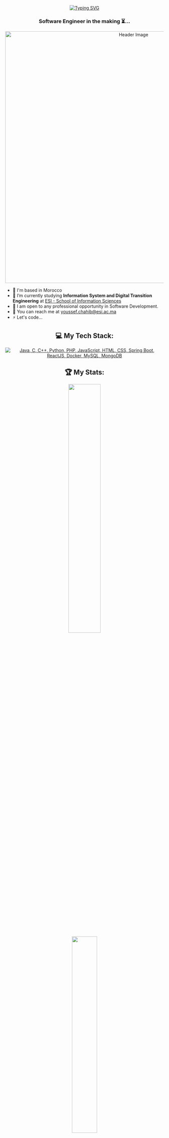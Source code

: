 <div align="center">
  <a href="https://git.io/typing-svg">
    <img src="https://readme-typing-svg.herokuapp.com?color=E30000&size=35&center=true&vCenter=true&width=900&lines=Hey!+👋+I'm+Youssef+CHAHIB;Welcome+to+my+GitHub+profile!" alt="Typing SVG">
  </a>
</div>
<div align="center">

  <h3><strong>Software Engineer</strong> in the making ⏳...</h3>

  <a href="https://github.com/YoussefChahib">
    <img src="assets/header2.gif" alt="Header Image" width="800" />
  </a>
  
</div>

<div align="left">
  <ul>
    <li>📍 I'm based in Morocco</li>
    <li>🔭 I’m currently studying <strong>Information System and Digital Transition Engineering</strong> at <a href="https://esi.ac.ma" target="_blank" rel="noreferrer">ESI - School of Information Sciences</a></li>
    <li>🔋 I am open to any professional opportunity in Software Development.</li>
    <li>📝 You can reach me at <a href="mailto:youssef.chahib@esi.ac.ma">youssef.chahib@esi.ac.ma</a></li>
    <li>⚡ Let's code...</li>
  </ul>
</div>

<div align="center">
  <h2>💻 My Tech Stack:</h2>
  <a href="https://skillicons.dev">
    <img src="https://skillicons.dev/icons?i=java,c,cpp,python,php,js,html,css,spring,react,docker,mysql,mongodb" alt="Java, C, C++, Python, PHP, JavaScript, HTML, CSS, Spring Boot, ReactJS, Docker, MySQL, MongoDB" />
  </a>
  
  <h2>🏆 My Stats:</h2>
<div align="center" style="margin-bottom:200px">
 <img width=45% align="center" src="https://github-readme-stats.vercel.app/api?username=YoussefChahib&theme=shadow_red&show_icons=true" /> <br/>
 <img width=40% align="center" src="https://github-readme-stats.vercel.app/api/top-langs/?username=YoussefChahib&layout=pie&theme=shadow_red" />
</div>


  
  <h2>Reach out to me:</h2>
  <a href="https://www.linkedin.com/in/youssef-chahib/" target="_blank" rel="noreferrer">
    <img src="https://skillicons.dev/icons?i=linkedin" alt="LinkedIn" />
  </a> &nbsp;
  <a href="mailto:youssefchahib6@gmail.com">
    <img src="https://skillicons.dev/icons?i=gmail" alt="Gmail" />
  </a>
</div>
